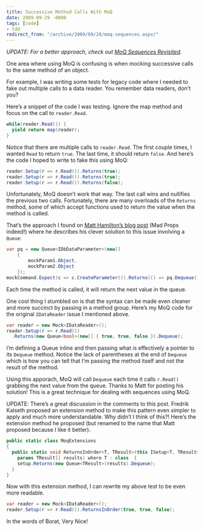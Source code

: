 ```yaml
---
title: Successive Method Calls With MoQ
date: 2009-09-29 -0800
tags: [code]
- tdd
redirect_from: "/archive/2009/09/28/moq-sequences.aspx/"
---
```


*UPDATE: For a better approach, check out [MoQ Sequences
Revisited](https://haacked.com/archive/2010/11/24/moq-sequences-revisited.aspx "A better MoQ sequences post").*

One area where using MoQ is confusing is when mocking successive calls
to the same method of an object.

For example, I was writing some tests for legacy code where I needed to
fake out multiple calls to a data reader. You remember data readers,
don’t you?

Here’s a snippet of the code I was testing. Ignore the map method and
focus on the call to `reader.Read`.

```csharp
while(reader.Read()) {
  yield return map(reader);
}
```

Notice that there are multiple calls to `reader.Read`. The first couple
times, I wanted `Read` to return `true`. The last time, it should return
`false`. And here’s the code I hoped to write to fake this using MoQ:

```csharp
reader.Setup(r => r.Read()).Returns(true);
reader.Setup(r => r.Read()).Returns(true);
reader.Setup(r => r.Read()).Returns(false);
```

Unfortunately, MoQ doesn’t work that way. The last call wins and
nullifies the previous two calls. Fortunately, there are many overloads
of the `Returns` method, some of which accept functions used to return
the value when the method is called.

That’s the approach I found on [Matt Hamilton’s blog
post](http://www.madprops.org/blog/moq-triqs-successive-expectations/ "Moq Triqs - Successive Expectations")
(Mad Props indeed!) where he describes his clever solution to this issue
involving a `Queue`:

```csharp
var pq = new Queue<IDbDataParameter>(new[]
    { 
        mockParam1.Object, 
        mockParam2.Object 
    });
mockCommand.Expect(c => c.CreateParameter()).Returns(() => pq.Dequeue());
```

Each time the method is called, it will return the next value in the
queue.

One cool thing I stumbled on is that the syntax can be made even cleaner
and more succinct by passing in a method group. Here’s my MoQ code for
the original `IDataReader` issue I mentioned above.

```csharp
var reader = new Mock<IDataReader>();
reader.Setup(r => r.Read())
  .Returns(new Queue<bool>(new[] { true, true, false }).Dequeue);
```

I’m defining a Queue inline and then passing what is effectively a
pointer to its `Dequeue` method. Notice the lack of parentheses at the
end of `Dequeue `which is how you can tell that I’m passing the method
itself and not the result of the method.

Using this apporach, MoQ will call `Dequeue` each time it calls
`r.Read() `grabbing the next value from the queue. Thanks to Matt for
posting his solution! This is a great technique for dealing with
sequences using MoQ.

UPDATE: There’s a great discussion in the comments to this post.
Fredrik Kalseth proposed an
extension method to make this pattern even simpler to apply and much
more understandable. Why didn’t I think of this?! Here’s the extension
method he proposed (but renamed to the name that Matt proposed because I
like it better).

```csharp
public static class MoqExtensions
{
  public static void ReturnsInOrder<T, TResult>(this ISetup<T, TResult> setup, 
    params TResult[] results) where T : class  {
    setup.Returns(new Queue<TResult>(results).Dequeue);
  }
}
```

Now with this extension method, I can rewrite my above test to be even
more readable.

```csharp
var reader = new Mock<IDataReader>();
reader.Setup(r => r.Read()).ReturnsInOrder(true, true, false);
```

In the words of Borat, Very Nice!

